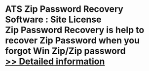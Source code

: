 # ATS Zip Password Recovery Software : Site License<br />Zip Password Recovery is help to recover Zip Password when you forgot Win Zip/Zip password<br />[>> Detailed information](https://secure.shareit.com/shareit/product.html?productid=300778935&affiliateid=200057808)